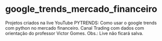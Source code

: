 # google_trends_mercado_financeiro
Projetos criados na live YouTube PYTRENDS: Como usar o google trends com python no mercado financeiro. Canal Trading com dados com orientação do professor Victor Gomes. Obs.: Live não ficará salva.
